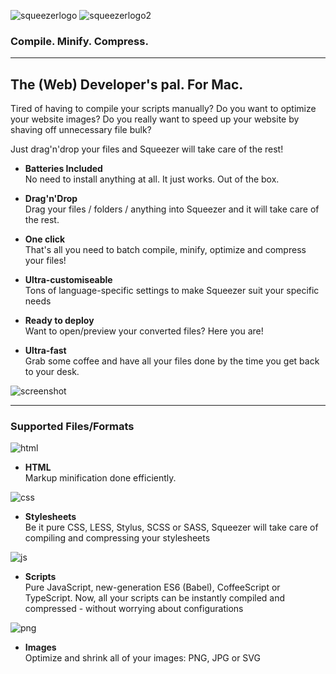 ![squeezerlogo](http://www.squeezerapp.com/images/icon_32x32@2x.png) ![squeezerlogo2](http://www.squeezerapp.com/images/logo-cut.png)
### Compile. Minify. Compress.
-----

## The (Web) Developer's pal. For Mac.

Tired of having to compile your scripts manually? Do you want to optimize your website images? Do you really want to speed up your website by shaving off unnecessary file bulk?

Just drag'n'drop your files and Squeezer will take care of the rest!

- **Batteries Included**   
No need to install anything at all. It just works. Out of the box.

- **Drag'n'Drop**   
Drag your files / folders / anything into Squeezer and it will take care of the rest.

- **One click**   
That's all you need to batch compile, minify, optimize and compress your files!

- **Ultra-customiseable**   
Tons of language-specific settings to make Squeezer suit your specific needs

- **Ready to deploy**   
Want to open/preview your converted files? Here you are!

- **Ultra-fast**   
Grab some coffee and have all your files done by the time you get back to your desk.

![screenshot](http://www.squeezerapp.com/images/slide_5.png)

-----

### Supported Files/Formats

![html](http://www.squeezerapp.com/images/html.min.png)
- **HTML**   
Markup minification done efficiently.

![css](http://www.squeezerapp.com/images/css.min.png)
- **Stylesheets**   
Be it pure CSS, LESS, Stylus, SCSS or SASS, Squeezer will take care of compiling and compressing your stylesheets

![js](http://www.squeezerapp.com/images/js.min.png)
- **Scripts**   
Pure JavaScript, new-generation ES6 (Babel), CoffeeScript or TypeScript. Now, all your scripts can be instantly compiled and compressed - without worrying about configurations

![png](http://www.squeezerapp.com/images/png.min.png)
- **Images**   
Optimize and shrink all of your images: PNG, JPG or SVG
